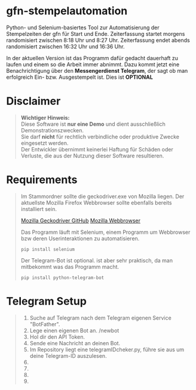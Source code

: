 # gfn-stempelautomation
Python- und Selenium-basiertes Tool zur Automatisierung der Stempelzeiten der gfn für Start und Ende.
Zeiterfassung startet morgens randomisiert zwischen 8:18 Uhr und 8:27 Uhr.
Zeiterfassung endet abends randomisiert zwischen 16:32 Uhr und 16:36 Uhr.

In der aktuellen Version ist das Programm dafür gedacht dauerhaft zu laufen und einem so die Arbeit immer abnimmt.
Dazu kommt jetzt eine Benachrichtigung über den **Messengerdienst Telegram**, der sagt ob man erfolgreich Ein- bzw. Ausgestempelt ist.
Dies ist **OPTIONAL**

# Disclaimer

> **Wichtiger Hinweis:**  
> Diese Software ist **nur eine Demo** und dient ausschließlich Demonstrationszwecken.  
> Sie darf **nicht** für rechtlich verbindliche oder produktive Zwecke eingesetzt werden.  
> Der Entwickler übernimmt keinerlei Haftung für Schäden oder Verluste, die aus der Nutzung dieser Software resultieren.

# Requirements

> Im Stammordner sollte die geckodriver.exe von Mozilla liegen.
> Der aktuellste Mozilla Firefox Webbrowser sollte ebenfalls bereits installiert sein.
>
> [Mozilla Geckodriver GitHub](https://github.com/mozilla/geckodriver/releases)
> [Mozilla Webbrowser](https://www.mozilla.org/de/firefox/new/)
>
> Das Programm läuft mit Selenium, einem Programm um Webbrowser bzw deren Userinteraktionen zu automatisieren.
>
> `pip install selenium`
>
> Der Telegram-Bot ist optional. ist aber sehr praktisch, da man mitbekommt was das Programm macht.
>
> `pip install python-telegram-bot`

# Telegram Setup

> 1. Suche auf Telegram nach dem Telegram eigenen Service "BotFather".
> 2. Lege einen eigenen Bot an. /newbot
> 3. Hol dir den API Token.
> 4. Sende eine Nachricht an deinen Bot.
> 5. Im Repository liegt eine telegramIDcheker.py, führe sie aus um deine Telegram-ID auszulesen.
> 5. 
> 5. 
> 5. 
> 5. 
